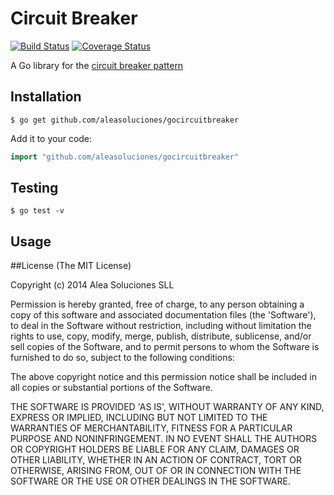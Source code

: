 # Circuit Breaker

[![Build Status](https://travis-ci.org/aleasoluciones/gocircuitbreaker.svg?branch=master)](https://travis-ci.org/aleasoluciones/gocircuitbreaker)
[![Coverage Status](https://img.shields.io/coveralls/aleasoluciones/gocircuitbreaker.svg)](https://coveralls.io/r/aleasoluciones/gocircuitbreaker?branch=master)

A Go library for the [circuit breaker pattern](https://en.wikipedia.org/wiki/Circuit_breaker_design_pattern)

## Installation

```
$ go get github.com/aleasoluciones/gocircuitbreaker
```

Add it to your code:

```go
import "github.com/aleasoluciones/gocircuitbreaker"
```

## Testing

```
$ go test -v
```

## Usage


##License
(The MIT License)

Copyright (c) 2014 Alea Soluciones SLL

Permission is hereby granted, free of charge, to any person obtaining a copy of this software and associated documentation files (the 'Software'), to deal in the Software without restriction, including without limitation the rights to use, copy, modify, merge, publish, distribute, sublicense, and/or sell copies of the Software, and to permit persons to whom the Software is furnished to do so, subject to the following conditions:

The above copyright notice and this permission notice shall be included in all copies or substantial portions of the Software.

THE SOFTWARE IS PROVIDED 'AS IS', WITHOUT WARRANTY OF ANY KIND, EXPRESS OR IMPLIED, INCLUDING BUT NOT LIMITED TO THE WARRANTIES OF MERCHANTABILITY, FITNESS FOR A PARTICULAR PURPOSE AND NONINFRINGEMENT. IN NO EVENT SHALL THE AUTHORS OR COPYRIGHT HOLDERS BE LIABLE FOR ANY CLAIM, DAMAGES OR OTHER LIABILITY, WHETHER IN AN ACTION OF CONTRACT, TORT OR OTHERWISE, ARISING FROM, OUT OF OR IN CONNECTION WITH THE SOFTWARE OR THE USE OR OTHER DEALINGS IN THE SOFTWARE.
